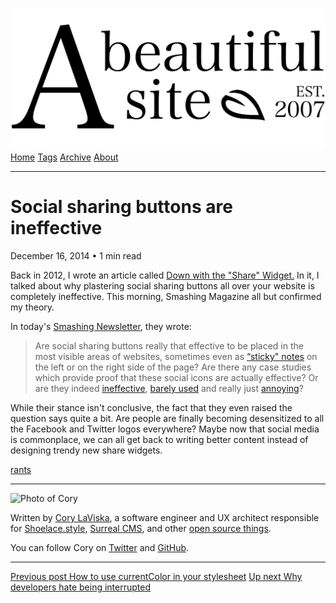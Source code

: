 <a href="../../index.html" class="header-link"><img src="../../images/logos/wordmark.svg" alt="A Beautiful Site" class="wordmark" /></a> <a href="../../index.html" class="nav-item">Home</a> <a href="../../tags/index.html" class="nav-item">Tags</a> <a href="../index.html" class="nav-item">Archive</a> <a href="../../about/index.html" class="nav-item">About</a>

---

# Social sharing buttons are ineffective

December 16, 2014 • 1 min read

Back in 2012, I wrote an article called [Down with the "Share" Widget.](../../down-with-the-share-widget/index.html) In it, I talked about why plastering social sharing buttons all over your website is completely ineffective. This morning, Smashing Magazine all but confirmed my theory.

In today's [Smashing Newsletter](http://www.smashingmagazine.com/smashing-newsletter-issue-127/), they wrote:

> Are social sharing buttons really that effective to be placed in the most visible areas of websites, sometimes even as [“sticky" notes](https://twitter.com/smashingmag/status/544446915493261312) on the left or on the right side of the page? Are there any case studies which provide proof that these social icons are actually effective? Or are they indeed [ineffective](https://twitter.com/smashingmag/status/544446915493261312), [barely used](http://smashingmagazine.us1.list-manage1.com/track/click?u=16b832d9ad4b28edf261f34df&id=9bc67d4ace&e=52f5f3af5b) and really just [annoying](http://smashingmagazine.us1.list-manage.com/track/click?u=16b832d9ad4b28edf261f34df&id=8dbd2681d4&e=52f5f3af5b)?

While their stance isn't conclusive, the fact that they even raised the question says quite a bit. Are people are finally becoming desensitized to all the Facebook and Twitter logos everywhere? Maybe now that social media is commonplace, we can all get back to writing better content instead of designing trendy new share widgets.

<a href="../../tags/rants/index.html" class="post-tag">rants</a>

---

<img src="http://0.gravatar.com/avatar/bf1b3b95fd5b096a3592247c29667b33?s=512" alt="Photo of Cory" class="avatar avatar-small" />

Written by [Cory LaViska](../../index-4.html), a software engineer and UX architect responsible for [Shoelace.style](https://shoelace.style/), [Surreal CMS](https://www.surrealcms.com/), and other [open source things](https://github.com/claviska).

You can follow Cory on [Twitter](https://twitter.com/claviska) and [GitHub](https://github.com/claviska).

---

<a href="../how-to-use-currentcolor-in-your-stylesheet/index.html" class="post-nav-previous"><span class="small">Previous post</span> How to use currentColor in your stylesheet</a> <a href="../why-developers-hate-being-interrupted/index.html" class="post-nav-next"><span class="small">Up next</span> Why developers hate being interrupted</a>

